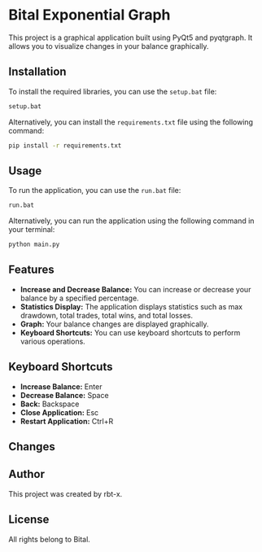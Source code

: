 # Bital Exponential Graph

This project is a graphical application built using PyQt5 and pyqtgraph. It allows you to visualize changes in your balance graphically.

## Installation

To install the required libraries, you can use the `setup.bat` file:

```sh
setup.bat
```

Alternatively, you can install the `requirements.txt` file using the following command:

```sh
pip install -r requirements.txt
```

## Usage

To run the application, you can use the `run.bat` file:

```sh
run.bat
```

Alternatively, you can run the application using the following command in your terminal:

```sh
python main.py
```

## Features

- **Increase and Decrease Balance:** You can increase or decrease your balance by a specified percentage.
- **Statistics Display:** The application displays statistics such as max drawdown, total trades, total wins, and total losses.
- **Graph:** Your balance changes are displayed graphically.
- **Keyboard Shortcuts:** You can use keyboard shortcuts to perform various operations.

## Keyboard Shortcuts

- **Increase Balance:** Enter
- **Decrease Balance:** Space
- **Back:** Backspace
- **Close Application:** Esc
- **Restart Application:** Ctrl+R

## Changes

## Author

This project was created by rbt-x.

## License

All rights belong to Bital.